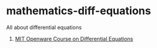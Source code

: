 # mathematics-diff-equations
All about differential equations

1. [MIT Openware Course on Differential Equations](http://ocw.mit.edu/courses/mathematics/18-03sc-differential-equations-fall-2011/index.htm)
